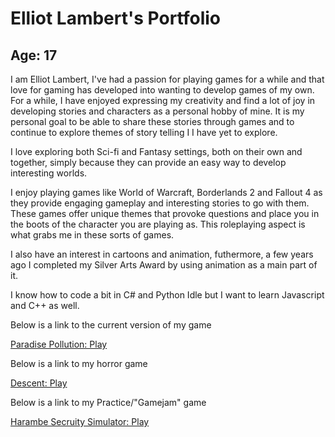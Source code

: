 # Elliot Lambert's Portfolio

## Age: 17

I am Elliot Lambert, I've had a passion for playing games for a while and that love for gaming has developed into wanting to develop games of my own. For a while, I have enjoyed expressing my creativity and find a lot of joy in developing stories and characters as a personal hobby of mine. It is my personal goal to be able to share these stories through games and to continue to explore themes of story telling I I have yet to explore. 

I love exploring both Sci-fi and Fantasy settings, both on their own and together, simply because they can provide an easy way to develop interesting worlds.

I enjoy playing games like World of Warcraft, Borderlands 2 and Fallout 4 as they provide engaging gameplay and interesting stories to go with them. These games offer unique themes that provoke questions and place you in the boots of the character you are playing as. This roleplaying aspect is what grabs me in these sorts of games.

I also have an interest in cartoons and animation, futhermore, a few years ago I completed my Silver Arts Award by using animation as a main part of it.

I know how to code a bit in C# and Python Idle but I want to learn Javascript and C++ as well. 

Below is a link to the current version of my game

<a href="game.html">Paradise Pollution: Play</a>

Below is a link to my horror game

<a href="WebGLBuildForPracProj/horror.html">Descent: Play</a>

Below is a link to my Practice/"Gamejam" game

<a href="WebGLForGameJam/index.html">Harambe Secruity Simulator: Play</a>
